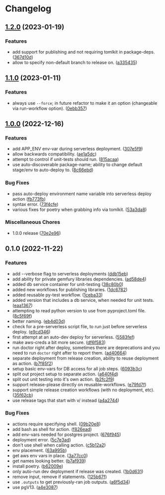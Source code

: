 # Changelog

## [1.2.0](https://github.com/zerapix/reusable-workflows/compare/v1.1.0...v1.2.0) (2023-01-19)


### Features

* add support for publishing and not requiring tomlkit in package-deps. ([367d10d](https://github.com/zerapix/reusable-workflows/commit/367d10d5ec21ada3061556d7ed170fc7d9b11c51))
* allow to specify non-default branch to release on. ([a335435](https://github.com/zerapix/reusable-workflows/commit/a335435a62038b8eb272535962da907c9546f95e))

## [1.1.0](https://github.com/zerapix/reusable-workflows/compare/v1.0.0...v1.1.0) (2023-01-11)


### Features

* always use `--force`; in future refactor to make it an option (changeable via run-workflow option). ([0ebb357](https://github.com/zerapix/reusable-workflows/commit/0ebb357557e08e12e123cfedc2bc7cd4e21f359f))

## [1.0.0](https://github.com/zerapix/reusable-workflows/compare/v0.1.0...v1.0.0) (2022-12-16)


### Features

* add APP_ENV env-var during serverless deployment. ([307e5f9](https://github.com/zerapix/reusable-workflows/commit/307e5f937ade7e3d0670e1a96d802899fada3b73))
* allow backwards compatibility. ([ae1a5dc](https://github.com/zerapix/reusable-workflows/commit/ae1a5dc620f1a2a98280fd60711e8072c4bb947e))
* attempt to control if unit-tests should run. ([815acaa](https://github.com/zerapix/reusable-workflows/commit/815acaa731e3d8395be5629f2ada467682be2492))
* use auto-discoverable package-name; ability to change default stage/env to auto-deploy to. ([8c66ebd](https://github.com/zerapix/reusable-workflows/commit/8c66ebd3e4c135881c3ba78c2db11a432a723b4b))


### Bug Fixes

* pass auto-deploy environment name variable into serverless deploy action ([fb773fb](https://github.com/zerapix/reusable-workflows/commit/fb773fba28d35c42467e7757adb7c0797c269ff4))
* syntax error. ([73f4cfe](https://github.com/zerapix/reusable-workflows/commit/73f4cfec511289142d3645d6cde15969399e248c))
* various fixes for poetry when grabbing info via tomlkit. ([53a3da8](https://github.com/zerapix/reusable-workflows/commit/53a3da8fb8d04487de90e4eb00c51b3de63a87f1))


### Miscellaneous Chores

* 1.0.0 release ([70e2e96](https://github.com/zerapix/reusable-workflows/commit/70e2e96af42b5b86274789c1c27055b24ddd90a7))

## 0.1.0 (2022-11-22)


### Features

* add --verbose flag to serverless deployments ([ddb15eb](https://github.com/zerapix/reusable-workflows/commit/ddb15eb93790ed4aaf1c4e82352e3ac424ce1a73))
* add ability for private gemfury libraries dependencies. ([ad58de4](https://github.com/zerapix/reusable-workflows/commit/ad58de4e7282f084d6a0135919766b67da975475))
* added db service container for unit-testing ([38c80b0](https://github.com/zerapix/reusable-workflows/commit/38c80b0bdd4ae196ec1004f4a239c14473d152ee))
* added new workflows for publishing libraries. ([1dc6782](https://github.com/zerapix/reusable-workflows/commit/1dc6782270f41ba8bd543c046ddb769bcb37637b))
* added reusable py-test workflow. ([1ceba33](https://github.com/zerapix/reusable-workflows/commit/1ceba336ff739f48279d7672bf2323de94c1fe83))
* added version that includes a db service, when needed for unit tests. ([eaa1367](https://github.com/zerapix/reusable-workflows/commit/eaa13679eaaee26d29b0ff284e814c560a972ccb))
* attempting to read python version to use from pyproject.toml file. ([8c5f69f](https://github.com/zerapix/reusable-workflows/commit/8c5f69f58d45d2a5b73e72b2cd8ee9351893aa77))
* better naming. ([eb4d03d](https://github.com/zerapix/reusable-workflows/commit/eb4d03d37d9e66fde93b90ad09613416a5d4adf4))
* check for a pre-serverless script file, to run just before serverless deploy. ([e9cd346](https://github.com/zerapix/reusable-workflows/commit/e9cd346f9a5320d0b1bfd47a76a416ab7276c87c))
* first attempt at an auto-dev deploy for serverless. ([5583fef](https://github.com/zerapix/reusable-workflows/commit/5583fef60a637f3c858e2f70272df55c2d3f24f8))
* make aws-creds a bit more secure. ([df6f583](https://github.com/zerapix/reusable-workflows/commit/df6f58389aa52d09512c6c712d112217f80c8d58))
* run doctor right after deploy, sometimes there are deprecations and you need to run `doctor` right after to report them. ([ad40664](https://github.com/zerapix/reusable-workflows/commit/ad4066406fd6a29aafca3bb4660d4359909f334c))
* separate deployment from release creation, ability to reuse deployment as action. ([b7f85f2](https://github.com/zerapix/reusable-workflows/commit/b7f85f26bff537f9a7fb8012f7ba2368a6f8d501))
* setup basic env-vars for DB access for all job steps. ([6093b3c](https://github.com/zerapix/reusable-workflows/commit/6093b3cb0421a477fc99bad16142369ccd78c7bc))
* split out project setup to separate action. ([a640f4d](https://github.com/zerapix/reusable-workflows/commit/a640f4dcd6978d80365106979f5d411128ed2eda))
* split out unit testing into it's own action. ([b2fc2f9](https://github.com/zerapix/reusable-workflows/commit/b2fc2f90fc6fe7935a19eb284c6404a555b9bb61))
* support release-please directly on reusable-workflows. ([e79fd7f](https://github.com/zerapix/reusable-workflows/commit/e79fd7f2f9dc85c0aac5a1ecf3ffddd60ace2cff))
* support simple release creation workflows (with no deployment, etc). ([35f62cb](https://github.com/zerapix/reusable-workflows/commit/35f62cb77f2ac9bcf11e8c23a19df1538d4e29b5))
* use release tags that start with v/ instead ([a4a2744](https://github.com/zerapix/reusable-workflows/commit/a4a2744c8a9e6fd7be71ca91569aa982e9a31fb2))


### Bug Fixes

* actions require specifying shell. ([09b20e8](https://github.com/zerapix/reusable-workflows/commit/09b20e8fb18eeddbf940e7e16c5173a5cf67ed9e))
* add bash as shell for action. ([f826ead](https://github.com/zerapix/reusable-workflows/commit/f826eadc6c81a9c91d879007efea0469a0e4fa29))
* add env-vars needed for postgres project. ([676f945](https://github.com/zerapix/reusable-workflows/commit/676f94579154aabec5da69042a03c33323c2a424))
* deployment error. ([5c7e3ad](https://github.com/zerapix/reusable-workflows/commit/5c7e3adaba54db6e9b613f8fcf6f49948620d9bb))
* don't use shell when calling action. ([c5b12a2](https://github.com/zerapix/reusable-workflows/commit/c5b12a2a73f55b306c70de1e0cf7241873870752))
* env placement. ([63a995b](https://github.com/zerapix/reusable-workflows/commit/63a995b50f854b2854ed852f0b150790baa3cd18))
* get aws env vars in place. ([3a77cc0](https://github.com/zerapix/reusable-workflows/commit/3a77cc01f4b1be1f95b7ba4af5d755d2591ced2b))
* get names looking better. ([b7af939](https://github.com/zerapix/reusable-workflows/commit/b7af9393ff02b3d90e6a9797928f98bd2a199c64))
* install poetry. ([b62009e](https://github.com/zerapix/reusable-workflows/commit/b62009e2afc87771d3344e5b383eff6cfa8a8cd4))
* only auto-run dev deployment if release was created. ([1b0d631](https://github.com/zerapix/reusable-workflows/commit/1b0d63196ad9c61f7962f4bdf866935c9c5d4e46))
* remove input, remove if statements. ([125b67f](https://github.com/zerapix/reusable-workflows/commit/125b67f788e34c4d80de6cdeb62154cb9c88b0c8))
* use `.outputs` to get previously-ran job outputs. ([a6f5d34](https://github.com/zerapix/reusable-workflows/commit/a6f5d34dd7ec17ca8714f15f118b0fb000f767be))
* use pgV13. ([a4e3087](https://github.com/zerapix/reusable-workflows/commit/a4e308725cbff4a2250478e18f0ed87c761f5c5e))

